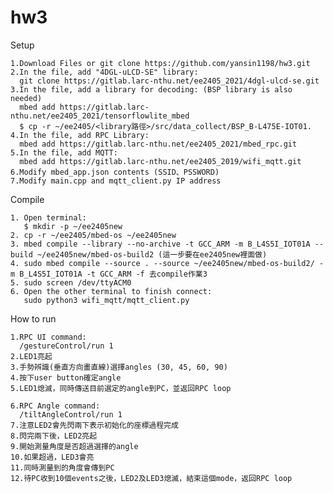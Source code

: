 # hw3

Setup
                
    1.Download Files or git clone https://github.com/yansin1198/hw3.git
    2.In the file, add "4DGL-uLCD-SE" library: 
      git clone https://gitlab.larc-nthu.net/ee2405_2021/4dgl-ulcd-se.git
    3.In the file, add a library for decoding: (BSP library is also needed)
      mbed add https://gitlab.larc-nthu.net/ee2405_2021/tensorflowlite_mbed
      $ cp -r ~/ee2405/<library路徑>/src/data_collect/BSP_B-L475E-IOT01.
    4.In the file, add RPC Library: 
      mbed add https://gitlab.larc-nthu.net/ee2405_2021/mbed_rpc.git
    5.In the file, add MQTT: 
      mbed add https://gitlab.larc-nthu.net/ee2405_2019/wifi_mqtt.git
    6.Modify mbed_app.json contents (SSID、PSSWORD)
    7.Modify main.cpp and mqtt_client.py IP address
    
Compile
    
    1. Open terminal:
       $ mkdir -p ~/ee2405new
    2. cp -r ~/ee2405/mbed-os ~/ee2405new
    3. mbed compile --library --no-archive -t GCC_ARM -m B_L4S5I_IOT01A --build ~/ee2405new/mbed-os-build2 (這一步要在ee2405new裡面做)
    4. sudo mbed compile --source . --source ~/ee2405new/mbed-os-build2/ -m B_L4S5I_IOT01A -t GCC_ARM -f 去compile作業3
    5. sudo screen /dev/ttyACM0
    6. Open the other terminal to finish connect:
       sudo python3 wifi_mqtt/mqtt_client.py
    
How to run

    1.RPC UI command: 
      /gestureControl/run 1
    2.LED1亮起
    3.手勢辨識(垂直方向畫直線)選擇angles (30, 45, 60, 90)
    4.按下user button確定angle
    5.LED1熄滅，同時傳送目前選定的angle到PC，並返回RPC loop

    6.RPC Angle command: 
      /tiltAngleControl/run 1
    7.注意LED2會先閃兩下表示初始化的座標過程完成
    8.閃完兩下後，LED2亮起
    9.開始測量角度是否超過選擇的angle
    10.如果超過，LED3會亮
    11.同時測量到的角度會傳到PC
    12.待PC收到10個events之後，LED2及LED3熄滅，結束這個mode，返回RPC loop
